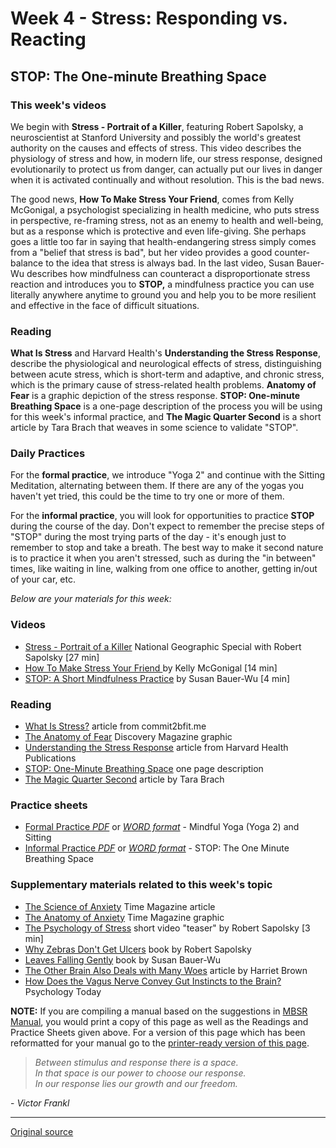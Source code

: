 Week 4 - Stress: Responding vs. Reacting
========================================

STOP: The One-minute Breathing Space
------------------------------------

### This week's videos  
We begin with **Stress - Portrait of a Killer**, featuring Robert Sapolsky, a
neuroscientist at Stanford University and possibly the world's greatest
authority on the causes and effects of stress. This video describes the
physiology of stress and how, in modern life, our stress response, designed
evolutionarily to protect us from danger, can actually put our lives in danger
when it is activated continually and without resolution. This is the bad news.

The good news, **How To Make Stress Your Friend**, comes from Kelly McGonigal,
a psychologist specializing in health medicine, who puts stress in perspective,
re-framing stress, not as an enemy to health and well-being, but as a response
which is protective and even life-giving. She perhaps goes a little too far in
saying that health-endangering stress simply comes from a "belief that stress
is bad", but her video provides a good counter-balance to the idea that stress
is always bad. In the last video, Susan Bauer-Wu describes how mindfulness can
counteract a disproportionate stress reaction and introduces you to **STOP,** a
mindfulness practice you can use literally anywhere anytime to ground you and
help you to be more resilient and effective in the face of difficult
situations.

### Reading  
**What Is Stress** and Harvard Health's **Understanding the Stress Response**,
describe the physiological and neurological effects of stress, distinguishing
between acute stress, which is short-term and adaptive, and chronic stress,
which is the primary cause of stress-related health problems. **Anatomy of
Fear** is a graphic depiction of the stress response. **STOP: One-minute
Breathing Space** is a one-page description of the process you will be using
for this week's informal practice, and **The Magic Quarter Second** is a short
    article by Tara Brach that weaves in some science to validate "STOP".

### Daily Practices  
For the **formal practice**, we introduce "Yoga 2" and continue with the
Sitting Meditation, alternating between them. If there are any of the yogas you
haven't yet tried, this could be the time to try one or more of them.

For the **informal practice**, you will look for opportunities to practice
**STOP** during the course of the day. Don't expect to remember the precise
steps of "STOP" during the most trying parts of the day - it's enough just to
remember to stop and take a breath. The best way to make it second nature is to
practice it when you aren't stressed, such as during the "in between" times,
like waiting in line, walking from one office to another, getting in/out of
your car, etc.

_Below are your materials for this week:_

### Videos
* [Stress - Portrait of a Killer][38] National Geographic Special with Robert Sapolsky [27 min]  
* [How To Make Stress Your Friend ][39] by Kelly McGonigal [14 min]  
* [STOP: A Short Mindfulness Practice][40] by Susan Bauer-Wu [4 min]  

### Reading  
* [What Is Stress?][41] article from commit2bfit.me  
* [The Anatomy of Fear][42] Discovery Magazine graphic  
* [Understanding the Stress Response][43] article from Harvard Health Publications  
* [STOP: One-Minute Breathing Space][44] one page description  
* [The Magic Quarter Second][45] article by Tara Brach  

### Practice sheets  
* [Formal Practice _PDF_][46] or [_WORD format_][47] \- Mindful Yoga (Yoga 2) and Sitting  
* [Informal Practice _PDF_][48] or [_WORD format_][49] \- STOP: The One Minute Breathing Space  

### Supplementary materials related to this week's topic  
* [The Science of Anxiety][50] Time Magazine article  
* [The Anatomy of Anxiety][51] Time Magazine graphic  
* [The Psychology of Stress][52] short video "teaser" by Robert Sapolsky [3 min]  
* [Why Zebras Don't Get Ulcers][53] book by Robert Sapolsky  
* [Leaves Falling Gently][54] book by Susan Bauer-Wu  
* [The Other Brain Also Deals with Many Woes][55] article by Harriet Brown  
* [How Does the Vagus Nerve Convey Gut Instincts to the Brain?][56] Psychology Today  

**NOTE:** If you are compiling a manual based on the suggestions in [MBSR
Manual][16], you would print a copy of this page as well as the Readings and
Practice Sheets given above. For a version of this page which has been
reformatted for your manual go to the [printer-ready version of this page][57].


> _Between stimulus and response there is a space.  
In that space is our power to choose our response.  
In our response lies our growth and our freedom._
  
\- _Victor Frankl_

[16]: selfguidedMBSR_manual.md
[38]: https://www.youtube.com/watch?v=a58RrLUs4YE&amp;index=2&amp;list=PLbiVpU59JkVZeQPQ1u5mS8U1c0V7J5OJU
[39]: https://www.youtube.com/watch?v=154-mh8JbNg&amp;list=PLbiVpU59JkVZeQPQ1u5mS8U1c0V7J5OJU&amp;index=2
[40]: https://www.youtube.com/watch?v=WaszqhPCWX0&amp;index=4&amp;list=PLbiVpU59JkVZeQPQ1u5mS8U1c0V7J5OJU
[41]: docs/week4/what-is-stress.pdf
[42]: docs/week4/anatomy-of-fear.pdf
[43]: docs/week4/understanding-stress.pdf
[44]: docs/week4/STOP.pdf
[45]: docs/week4/magic-quarter-second.pdf
[46]: practice/week4-formal.pdf
[47]: practice/week4-formal.docx
[48]: practice/week4-informal.pdf
[49]: practice/week4-informal.docx
[50]: docs/week4/science-of-anxiety.pdf
[51]: docs/week4/anatomy-of-anxiety.pdf
[52]: https://www.youtube.com/watch?v=r8-jOAsvj2c&amp;index=1&amp;list=PLbiVpU59JkVZeQPQ1u5mS8U1c0V7J5OJU
[53]: http://www.amazon.com/Why-Zebras-Dont-Ulcers-Third/dp/0805073698
[54]: http://www.amazon.com/Leaves-Falling-Gently-Life-Limiting-Connectedness/dp/1572249994
[55]: docs/week4/otherbrain.pdf
[56]: https://www.psychologytoday.com/blog/the-athletes-way/201405/how-does-the-vagus-nerve-convey-gut-instincts-the-brain
[57]: http://palousemindfulness.com/docs/manualMBSRweek4.pdf

-----

[Original source](http://palousemindfulness.com/selfguidedMBSR_week4.html "Permalink to MBSR week 4")
